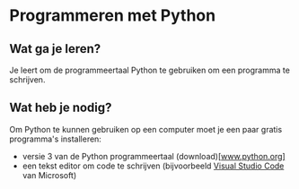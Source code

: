 # Programmeren met Python

## Wat ga je leren?
Je leert om de programmeertaal Python te gebruiken om een programma te schrijven.

## Wat heb je nodig?
Om Python te kunnen gebruiken op een computer moet je een paar gratis programma's installeren:

- versie 3 van de Python programmeertaal (download)[www.python.org]
- een tekst editor om code te schrijven (bijvoorbeeld [Visual Studio Code](https://code.visualstudio.com) van Microsoft)

